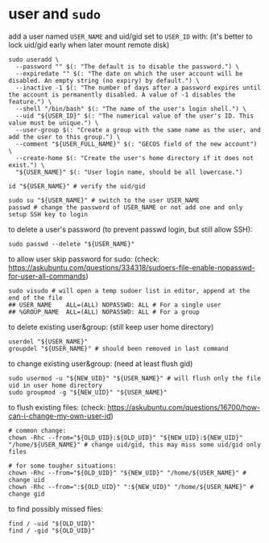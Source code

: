 # user and `sudo`

add a user named `USER_NAME` and uid/gid set to `USER_ID` with: (it's better to lock uid/gid early when later mount remote disk)
```shell script
sudo useradd \
  --password "" $(: "The default is to disable the password.") \
  --expiredate "" $(: "The date on which the user account will be disabled. An empty string (no expiry) by default.") \
  --inactive -1 $(: "The number of days after a password expires until the account is permanently disabled. A value of -1 disables the feature.") \
  --shell "/bin/bash" $(: "The name of the user's login shell.") \
  --uid "${USER_ID}" $(: "The numerical value of the user's ID. This value must be unique.") \
  --user-group $(: "Create a group with the same name as the user, and add the user to this group.") \
  --comment "${USER_FULL_NAME}" $(: "GECOS field of the new account") \
  --create-home $(: "Create the user's home directory if it does not exist.") \
  "${USER_NAME}" $(: "User login name, should be all lowercase.")

id "${USER_NAME}" # verify the uid/gid

sudo su "${USER_NAME}" # switch to the user USER_NAME
passwd # change the password of USER_NAME or not add one and only setup SSH key to login
```

to delete a user's password (to prevent passwd login, but still allow SSH):
```shell script
sudo passwd --delete "${USER_NAME}"
```

to allow user skip password for sudo: (check: https://askubuntu.com/questions/334318/sudoers-file-enable-nopasswd-for-user-all-commands)
```shell script
sudo visudo # will open a temp sudoer list in editor, append at the end of the file
## USER_NAME    ALL=(ALL) NOPASSWD: ALL # For a single user
## %GROUP_NAME  ALL=(ALL) NOPASSWD: ALL # For a group
```

to delete existing user&group: (still keep user home directory)
```shell script
userdel "${USER_NAME}"
groupdel "${USER_NAME}" # should been removed in last command
```

to change existing user&group: (need at least flush gid)
```shell script
sudo usermod -u "${NEW_UID}" "${USER_NAME}" # will flush only the file uid in user home directory
sudo groupmod -g "${NEW_UID}" "${USER_NAME}"
```

to flush existing files: (check: https://askubuntu.com/questions/16700/how-can-i-change-my-own-user-id)
```shell script
# common change:
chown -Rhc --from="${OLD_UID}:${OLD_UID}" "${NEW_UID}:${NEW_UID}" "/home/${USER_NAME}" # change uid/gid, this may miss some uid/gid only files

# for some tougher situations:
chown -Rhc --from="${OLD_UID}" "${NEW_UID}" "/home/${USER_NAME}" # change uid
chown -Rhc --from=":${OLD_UID}" ":${NEW_UID}" "/home/${USER_NAME}" # change gid
```

to find possibly missed files:
```shell script
find / -uid "${OLD_UID}"
find / -gid "${OLD_UID}"
```
